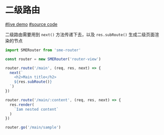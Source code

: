 # 二级路由

[#live demo](https://sme-fe.github.io/sme-router/#/summer/1914?month=07&day=30) [#source code](https://github.com/SME-FE/sme-router/blob/master/example/pages/summer/index.js#L5)

二级路由需要用到 `next()` 方法传递下去，以及 `res.subRoute()` 生成二级页面渲染的节点

```js
import SMERouter from 'sme-router'

const router = new SMERouter('router-view')

router.route('/main', (req, res, next) => {
  next(`
    <h2>Main title</h2>
    ${res.subRoute()}
  `)
})

router.route('/main/:content', (req, res, next) => {
  res.render(
    `Iam nested content`
  )
})

router.go('/main/sample')
```